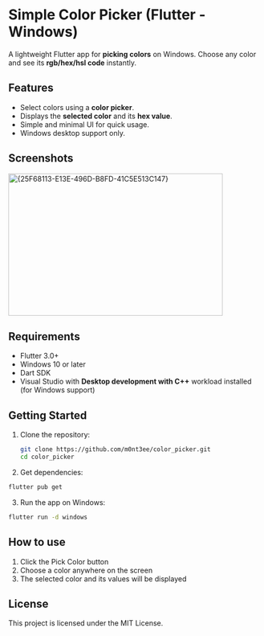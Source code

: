 # Simple Color Picker (Flutter - Windows)

A lightweight Flutter app for **picking colors** on Windows. Choose any color and see its **rgb/hex/hsl code** instantly.

## Features

- Select colors using a **color picker**.  
- Displays the **selected color** and its **hex value**.  
- Simple and minimal UI for quick usage.  
- Windows desktop support only.

## Screenshots

<img width="427" height="283" alt="{25F68113-E13E-496D-B8FD-41C5E513C147}" src="https://github.com/user-attachments/assets/36357321-effd-49af-a3bf-559142e71575" />

## Requirements

- Flutter 3.0+  
- Windows 10 or later  
- Dart SDK  
- Visual Studio with **Desktop development with C++** workload installed (for Windows support)

## Getting Started

1. Clone the repository:

   ```bash
   git clone https://github.com/m0nt3ee/color_picker.git
   cd color_picker
   ```
   
2. Get dependencies:

  ```bash
  flutter pub get
  ```

3. Run the app on Windows:

  ```bash
  flutter run -d windows
  ```

## How to use

  1. Click the Pick Color button
  2. Choose a color anywhere on the screen
  3. The selected color and its values will be displayed

## License

  This project is licensed under the MIT License.